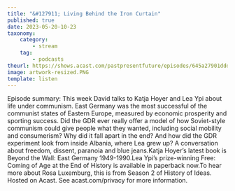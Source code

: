 ```yaml
---
title: "&#127911; Living Behind the Iron Curtain"
published: true
date: 2023-05-20-10-23
taxonomy:
    category:
        - stream
    tag:
        - podcasts
theurl: https://shows.acast.com/pastpresentfuture/episodes/645a27901ddd9f00115c6a56
image: artwork-resized.PNG
template: listen
---
```


Episode summary: This week David talks to Katja Hoyer and Lea Ypi about life under communism. East Germany was the most successful of the communist states of Eastern Europe, measured by economic prosperity and sporting success. Did the GDR ever really offer a model of how Soviet-style communism could give people what they wanted, including social mobility and consumerism? Why did it fall apart in the end? And how did the GDR experiment look from inside Albania, where Lea grew up? A conversation about freedom, dissent, paranoia and blue jeans.Katja Hoyer&rsquo;s latest book is Beyond the Wall: East Germany 1949-1990.Lea Ypi&rsquo;s prize-winning Free: Coming of Age at the End of History is available in paperback now.To hear more about Rosa Luxemburg, this is from Season 2 of History of Ideas. Hosted on Acast. See acast.com/privacy for more information.
